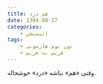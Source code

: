 ```yaml
---
title: هم درد
date: 1394-08-27
categories:
    - انیمیشن
tags:
    - تون بوم هارمونی
    - فریم به فریم
---
```


وقتی «هم» نباشه «درد» خوشحاله.

<div id="15046267768376897"><script type="text/JavaScript" src="https://www.aparat.com/embed/ba7F5?data[rnddiv]=15046267768376897&data[responsive]=yes"></script></div>
